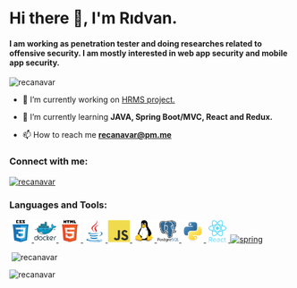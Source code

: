 <h1 align="left">Hi there 👋, I'm Rıdvan.</h1>
<h4 align="left">I am working as penetration tester and doing researches related to offensive security. I am mostly interested in web app security and mobile app security.</h4>

<p align="left"> <img src="https://komarev.com/ghpvc/?username=recanavar&label=Profile%20views&color=ff0000&style=flat" alt="recanavar" /> </p>

- 🔭 I’m currently working on [HRMS project.](https://github.com/recanavar/java-react-camp/tree/main/hrms)

- 🌱 I’m currently learning **JAVA, Spring Boot/MVC, React and Redux.**

- 📫 How to reach me **recanavar@pm.me**

<h3 align="left">Connect with me:</h3>
<p align="left">
<a href="https://linkedin.com/in/recanavar" target="blank"><img align="center" src="https://raw.githubusercontent.com/rahuldkjain/github-profile-readme-generator/master/src/images/icons/Social/linked-in-alt.svg" alt="recanavar" height="30" width="40" /></a>
</p>

<h3 align="left">Languages and Tools:</h3>
<p align="left"> <a href="https://www.w3schools.com/css/" target="_blank"> <img src="https://raw.githubusercontent.com/devicons/devicon/master/icons/css3/css3-original-wordmark.svg" alt="css3" width="40" height="40"/> </a> <a href="https://www.docker.com/" target="_blank"> <img src="https://raw.githubusercontent.com/devicons/devicon/master/icons/docker/docker-original-wordmark.svg" alt="docker" width="40" height="40"/> </a> <a href="https://www.w3.org/html/" target="_blank"> <img src="https://raw.githubusercontent.com/devicons/devicon/master/icons/html5/html5-original-wordmark.svg" alt="html5" width="40" height="40"/> </a> <a href="https://www.java.com" target="_blank"> <img src="https://raw.githubusercontent.com/devicons/devicon/master/icons/java/java-original.svg" alt="java" width="40" height="40"/> </a> <a href="https://developer.mozilla.org/en-US/docs/Web/JavaScript" target="_blank"> <img src="https://raw.githubusercontent.com/devicons/devicon/master/icons/javascript/javascript-original.svg" alt="javascript" width="40" height="40"/> </a> <a href="https://www.linux.org/" target="_blank"> <img src="https://raw.githubusercontent.com/devicons/devicon/master/icons/linux/linux-original.svg" alt="linux" width="40" height="40"/> </a> <a href="https://www.postgresql.org" target="_blank"> <img src="https://raw.githubusercontent.com/devicons/devicon/master/icons/postgresql/postgresql-original-wordmark.svg" alt="postgresql" width="40" height="40"/> </a> <a href="https://www.python.org" target="_blank"> <img src="https://raw.githubusercontent.com/devicons/devicon/master/icons/python/python-original.svg" alt="python" width="40" height="40"/> </a> <a href="https://reactjs.org/" target="_blank"> <img src="https://raw.githubusercontent.com/devicons/devicon/master/icons/react/react-original-wordmark.svg" alt="react" width="40" height="40"/> </a> <a href="https://spring.io/" target="_blank"> <img src="https://www.vectorlogo.zone/logos/springio/springio-icon.svg" alt="spring" width="40" height="40"/> </a> </p>

<p>&nbsp;<img align="center" src="https://github-readme-stats.vercel.app/api?username=recanavar&show_icons=true&locale=en" alt="recanavar" /></p>

<p><img align="left" src="https://github-readme-stats.vercel.app/api/top-langs?username=recanavar&show_icons=true&locale=en&layout=compact" alt="recanavar" /></p>


